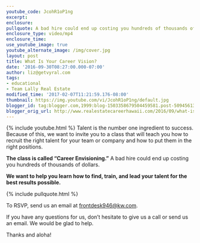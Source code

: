 ```yaml
---
youtube_code: JcohR1oP1ng
excerpt:
enclosure:
pullquote: A bad hire could end up costing you hundreds of thousands of dollars.
enclosure_type: video/mp4
enclosure_time:
use_youtube_image: true
youtube_alternate_image: /img/cover.jpg
layout: post
title: What Is Your Career Vision?
date: '2016-09-30T08:27:00.000-07:00'
author: liz@getvyral.com
tags:
- educational
- Team Lally Real Estate
modified_time: '2017-02-07T11:21:59.176-08:00'
thumbnail: https://img.youtube.com/vi/JcohR1oP1ng/default.jpg
blogger_id: tag:blogger.com,1999:blog-1503358679504459581.post-5094561386434887002
blogger_orig_url: http://www.realestatecareerhawaii.com/2016/09/what-is-your-career-vision.html
---
```

{% include youtube.html %}
Talent is the number one ingredient to success. Because of this, we want to invite you to a class that will teach you how to recruit the right talent for your team or company and how to put them in the right positions.

**The class is called “Career Envisioning.”** A bad hire could end up costing you hundreds of thousands of dollars.

**We want to help you learn how to find, train, and lead your talent for the best results possible.**

{% include pullquote.html %}

To RSVP, send us an email at <a href="mailto:frontdesk946@kw.com">frontdesk946@kw.com.</a>

If you have any questions for us, don’t hesitate to give us a call or send us an email. We would be glad to help.

Thanks and aloha!
